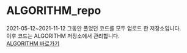 # ALGORITHM_repo
2021-05-12~2021-11-12 그동안 풀었던 코드를 모두 업로드 한 저장소입니다.   
이후 코드는 ALGORITHM 저장소에서 관리합니다.   
[ALGORITHM 바로가기](http://https://github.com/savannah030/ALGORITHM)
